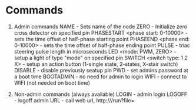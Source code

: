 # Commands

1. Admin commands
    NAME <name of the node> - Sets name of the node
    ZERO <pin name> - Initialize zero cross detector on specified pin
    PHASESTART <phase start: 0-10000> - sets the time offset of half-phase starting point
    PHASEEND <phase end: 0-10000> - sets the time offset of half-phase ending point
    PULSE <pulse length> - triac steering pulse length in microseconds
    LED <pin name> <mode: PWM, ZERO> - setup a light of type "mode" on specified pin
    SWITCH <pin name> <switch type: 1 2 X> <on close> <on open> - setup an action button (1-single state, 2-states, X-stair switch)
    DISABLE <pin name> - disable previously seatup pin
    PWD <password> - set admins password at a boot time
    BOOTADMIN - no need for admin to login
    WIFI <ssid> <password> - connect to WIFI (not needed on boot time)

2. Non-admin commands (always available)
    LOGIN <password> - admin login
    LOGOFF - logoff admin
    URL <url to call> - call web url, http://<ip>/run?file=<script> to run remote script
    TURN <pin name> <new state: 1 0 *> - change state of switch registered under specified pin (also virtual pins: V0, V1, ..., V9)
    SCRIPT <script file> - run script (from local storage)
    SEQ <pin name> - start a light sequence definition under specified pin

3. Sequence commands (available after starting a sequence)
    VALUE <target value> - instantly assign a value to the light
    DELAY <time of delay> - wait specified number of 1/100 of a second
    SLIDE <time of activity> <target value> - transpose the current light level to the target value within provided time
    REPEAT <no of commands> <no of repeats> - repeat last x commands provided number of times (-1 - inifite)
    END - end current sequence definition

# REMARKS
<pin name> can be D0, D1, ..., D9 and in case of switches additionaly V0, V1, ..., V9 for virtual switches available by WIFI
